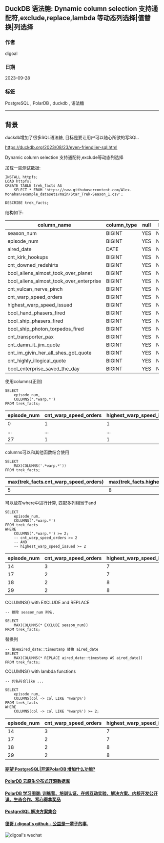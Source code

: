 ## DuckDB 语法糖: Dynamic column selection 支持通配符,exclude,replace,lambda 等动态列选择|值替换|列选择  
                                                      
### 作者                                                      
digoal                                                      
                                                      
### 日期                                                      
2023-09-28                                                     
                                                      
### 标签                                                      
PostgreSQL , PolarDB , duckdb , 语法糖           
                                                      
----                                                      
                                                      
## 背景       
duckdb增加了很多SQL语法糖, 目标是要让用户可以随心所欲的写SQL.         
  
https://duckdb.org/2023/08/23/even-friendlier-sql.html  
    
Dynamic column selection 支持通配符,exclude等动态列选择  
    
加载一些测试数据:  
  
```  
INSTALL httpfs;  
LOAD httpfs;  
CREATE TABLE trek_facts AS  
    SELECT * FROM 'https://raw.githubusercontent.com/Alex-Monahan/example_datasets/main/Star_Trek-Season_1.csv';  
  
DESCRIBE trek_facts;  
```  
  
结构如下:  
  
column_name |	column_type	| null	| key	| default	|extra  
---|---|---|---|---|---  
season_num	|BIGINT	|YES	|NULL	|NULL	|NULL  
episode_num	|BIGINT	|YES	|NULL	|NULL	|NULL  
aired_date	|DATE	|YES	|NULL	|NULL	|NULL  
cnt_kirk_hookups	|BIGINT	|YES	|NULL	|NULL	|NULL  
cnt_downed_redshirts	|BIGINT	|YES	|NULL	|NULL	|NULL  
bool_aliens_almost_took_over_planet	|BIGINT	|YES	|NULL	|NULL	|NULL  
bool_aliens_almost_took_over_enterprise	|BIGINT	|YES	|NULL	|NULL	|NULL  
cnt_vulcan_nerve_pinch	|BIGINT	|YES	|NULL	|NULL	|NULL  
cnt_warp_speed_orders	|BIGINT	|YES	|NULL	|NULL	|NULL  
highest_warp_speed_issued	|BIGINT	|YES	|NULL	|NULL	|NULL  
bool_hand_phasers_fired	|BIGINT	|YES	|NULL	|NULL	|NULL  
bool_ship_phasers_fired	|BIGINT	|YES	|NULL	|NULL	|NULL  
bool_ship_photon_torpedos_fired	|BIGINT	|YES	|NULL	|NULL	|NULL  
cnt_transporter_pax	|BIGINT	|YES	|NULL	|NULL	|NULL  
cnt_damn_it_jim_quote	|BIGINT	|YES	|NULL	|NULL	|NULL  
cnt_im_givin_her_all_shes_got_quote	|BIGINT	|YES	|NULL	|NULL	|NULL  
cnt_highly_illogical_quote	|BIGINT	|YES	|NULL	|NULL	|NULL  
bool_enterprise_saved_the_day	|BIGINT	|YES	|NULL	|NULL	|NULL  
  
使用columns(正则)  
  
```  
SELECT  
    episode_num,  
    COLUMNS('.*warp.*')  
FROM trek_facts;  
```  
  
  
episode_num	| cnt_warp_speed_orders	| highest_warp_speed_issued  
---|---|---  
0	|1	|1  
…	|…	|…  
27	|1	|1  
  
columns可以和其他函数结合使用  
  
```  
SELECT  
    MAX(COLUMNS('.*warp.*'))  
FROM trek_facts;  
```  
  
max(trek_facts.cnt_warp_speed_orders)	|max(trek_facts.highest_warp_speed_issued)  
---|---  
5	| 8  
  
可以放在where中进行计算, 匹配多列相当于and  
  
```  
SELECT  
    episode_num,  
    COLUMNS('.*warp.*')  
FROM trek_facts  
WHERE  
    COLUMNS('.*warp.*') >= 2;  
    -- cnt_warp_speed_orders >= 2   
    -- AND   
    -- highest_warp_speed_issued >= 2  
```  
  
episode_num |cnt_warp_speed_orders	|highest_warp_speed_issued  
---|---|---  
14	|3	|7  
17	|2	|7  
18	|2	|8  
29	|2	|8  
  
COLUMNS() with EXCLUDE and REPLACE  
  
```  
-- 排除 season_num 列名.  
  
SELECT  
    MAX(COLUMNS(* EXCLUDE season_num))  
FROM trek_facts;  
```  
  
替换列  
  
```  
-- 使用aired_date::timestamp 替换 aired_date   
SELECT  
    MAX(COLUMNS(* REPLACE aired_date::timestamp AS aired_date))  
FROM trek_facts;  
```  
  
COLUMNS() with lambda functions  
  
```  
-- 列名符合like ...  
  
SELECT  
    episode_num,  
    COLUMNS(col -> col LIKE '%warp%')  
FROM trek_facts  
WHERE  
    COLUMNS(col -> col LIKE '%warp%') >= 2;  
```  
  
episode_num	| cnt_warp_speed_orders	| highest_warp_speed_issued  
---|---|---  
14	|3	|7  
17	|2	|7  
18	|2	|8  
29	|2	|8  
  
  
  
  
  
#### [期望 PostgreSQL|开源PolarDB 增加什么功能?](https://github.com/digoal/blog/issues/76 "269ac3d1c492e938c0191101c7238216")
  
  
#### [PolarDB 云原生分布式开源数据库](https://github.com/ApsaraDB "57258f76c37864c6e6d23383d05714ea")
  
  
#### [PolarDB 学习图谱: 训练营、培训认证、在线互动实验、解决方案、内核开发公开课、生态合作、写心得拿奖品](https://www.aliyun.com/database/openpolardb/activity "8642f60e04ed0c814bf9cb9677976bd4")
  
  
#### [PostgreSQL 解决方案集合](../201706/20170601_02.md "40cff096e9ed7122c512b35d8561d9c8")
  
  
#### [德哥 / digoal's github - 公益是一辈子的事.](https://github.com/digoal/blog/blob/master/README.md "22709685feb7cab07d30f30387f0a9ae")
  
  
![digoal's wechat](../pic/digoal_weixin.jpg "f7ad92eeba24523fd47a6e1a0e691b59")
  
